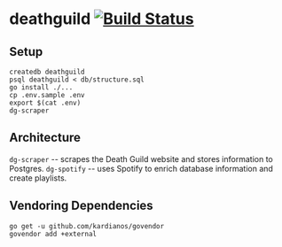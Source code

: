 # deathguild [![Build Status](https://travis-ci.org/brandur/deathguild.svg?branch=master)](https://travis-ci.org/brandur/deathguild)

## Setup

    createdb deathguild
    psql deathguild < db/structure.sql
    go install ./...
    cp .env.sample .env
    export $(cat .env)
    dg-scraper

## Architecture

`dg-scraper` -- scrapes the Death Guild website and stores information to Postgres.
`dg-spotify` -- uses Spotify to enrich database information and create playlists.

## Vendoring Dependencies

    go get -u github.com/kardianos/govendor
    govendor add +external

